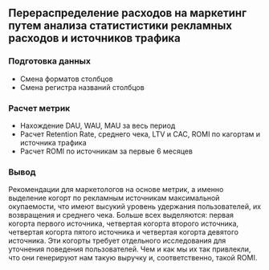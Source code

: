 ##  Перераспределение расходов на маркетинг путем анализа статистистики рекламных расходов и источников трафика
### Подготовка данных
- Смена форматов столбцов
- Смена регистра названий столбцов
### Расчет метрик
- Нахождение DAU, WAU, MAU за весь период
- Расчет Retention Rate, среднего чека, LTV и САС, ROMI по кагортам и источника трафика
- Расчет ROMI по источникам за первые 6 месяцев
### Вывод
Рекомендации для маркетологов на основе метрик, а именно выделение когорт по рекламным источникам максимальной окупаемости, что имеют высукий уровень удержания пользователей,
их возвращения и среднего чека. Больше всех выделяются: первая когорта первого источника, четвертая когорта второго источника, четвертая когорта пятого источника и четвертая когорта девятого источника. Эти когорты требует отдельного исследования для уточнения поведения пользователей. Чем и как мы их так привлекли, что они генерируют нам такую выручку и, соответственно, такой ROMI.
